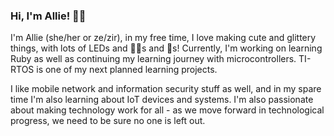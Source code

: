 ### Hi, I'm Allie! 🧜‍♀️

I'm Allie (she/her or ze/zir), in my free time, I love making cute and glittery things, with lots of LEDs and 🧜‍♀️s and 🦄s! Currently, I'm working on learning Ruby as well as continuing my learning journey with microcontrollers. TI-RTOS is one of my next planned learning projects.

I like mobile network and information security stuff as well, and in my spare time I'm also learning about IoT devices and systems. I'm also passionate about making technology work for all - as we move forward in technological progress, we need to be sure no one is left out.

<!--
**GalaxyAllie/GalaxyAllie** is a ✨ _special_ ✨ repository because its `README.md` (this file) appears on your GitHub profile.

Here are some ideas to get you started:

- 🔭 I’m currently working on ...
- 🌱 I’m currently learning ...
- 👯 I’m looking to collaborate on ...
- 🤔 I’m looking for help with ...
- 💬 Ask me about ...
- 📫 How to reach me: ...
- 😄 Pronouns: ...
- ⚡ Fun fact: ...
-->
